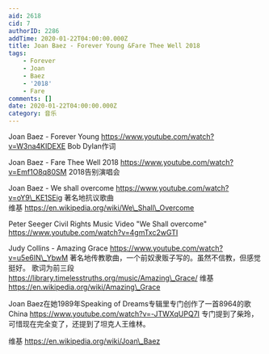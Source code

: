 ```yaml
---
aid: 2618
cid: 7
authorID: 2286
addTime: 2020-01-22T04:00:00.000Z
title: Joan Baez - Forever Young &Fare Thee Well 2018
tags:
    - Forever
    - Joan
    - Baez
    - '2018'
    - Fare
comments: []
date: 2020-01-22T04:00:00.000Z
category: 音乐
---
```


Joan Baez - Forever Young https://www.youtube.com/watch?v=W3na4KIDEXE Bob Dylan作词

Joan Baez - Fare Thee Well 2018 https://www.youtube.com/watch?v=Emf1O8q80SM 2018告别演唱会

Joan Baez - We shall overcome https://www.youtube.com/watch?v=oY9\_KE1SEig 著名地抗议歌曲  
维基 https://en.wikipedia.org/wiki/We\_Shall\_Overcome

Peter Seeger Civil Rights Music Video "We Shall overcome" https://www.youtube.com/watch?v=4gmTxc2wGTI

Judy Collins - Amazing Grace https://www.youtube.com/watch?v=u5e6IN\_YbwM 著名地传教歌曲，一个前奴隶贩子写的。虽然不信教，但感觉挺好。 歌词为前三段 https://library.timelesstruths.org/music/Amazing\_Grace/ 维基 https://en.wikipedia.org/wiki/Amazing\_Grace

Joan Baez在她1989年Speaking of Dreams专辑里专门创作了一首8964的歌China https://www.youtube.com/watch?v=-JTWXqUPQ7I 专门提到了柴玲，可惜现在完全变了，还提到了坦克人王维林。

维基 https://en.wikipedia.org/wiki/Joan\_Baez
